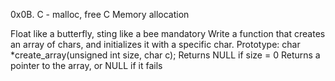 0x0B. C - malloc, free C Memory allocation

Float like a butterfly, sting like a bee mandatory Write a function that creates an array of chars, and initializes it with a specific char.
Prototype: char *create_array(unsigned int size, char c); Returns NULL if size = 0 Returns a pointer to the array, or NULL if it fails
